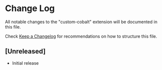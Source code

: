 # Change Log

All notable changes to the "custom-cobalt" extension will be documented in this file.

Check [Keep a Changelog](http://keepachangelog.com/) for recommendations on how to structure this file.

## [Unreleased]

- Initial release
